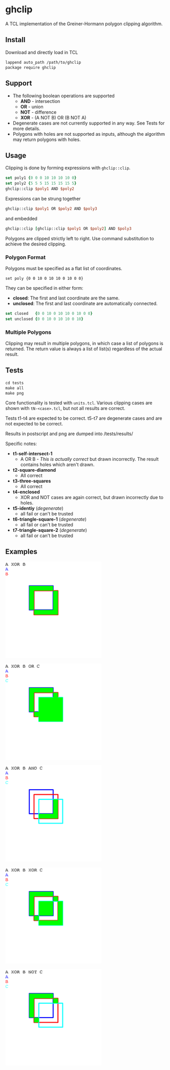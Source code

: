 # ghclip
A TCL implementation of the Greiner-Hormann polygon clipping algorithm.

## Install
Download and directly load in TCL

    lappend auto_path /path/to/ghclip
    package require ghclip

## Support
- The following boolean operations are supported
    * **AND** - intersection
    * **OR** - union
    * **NOT** - difference
    * **XOR** - (A NOT B) OR (B NOT A)
- Degenerate cases are not currently supported in any way. See Tests for more
details.
- Polygons with holes are not supported as inputs, although the algorithm
may return polygons with holes.

## Usage
Clipping is done by forming expressions with `ghclip::clip`.

```tcl
set poly1 {0 0 0 10 10 10 10 0}
set poly2 {5 5 5 15 15 15 15 5}
ghclip::clip $poly1 AND $poly2
```

Expressions can be strung together

```tcl
ghclip::clip $poly1 OR $poly2 AND $poly3
```

and embedded
```tcl
ghclip::clip [ghclip::clip $poly1 OR $poly2] AND $poly3
```

Polygons are clipped strictly left to right. Use command substitution to
achieve the desired clipping.

### Polygon Format
Polygons must be specified as a flat list of coordinates.

    set poly {0 0 10 0 10 10 0 10 0 0}

They can be specified in either form:
- **closed**: The first and last coordinate are the same.
- **unclosed**: The first and last coordinate are automatically connected.

```tcl
set closed   {0 0 10 0 10 10 0 10 0 0}
set unclosed {0 0 10 0 10 10 0 10}
```

### Multiple Polygons
Clipping may result in multiple polygons, in which case a list of polygons is
returned. The return value is always a list of list(s) regardless of the actual
result.

## Tests

    cd tests
    make all
    make png

Core functionality is tested with `units.tcl`. Various clipping cases are shown
with `tN-<case>.tcl`, but not all results are correct.

Tests t1-t4 are expected to be correct. t5-t7 are degenerate cases and
are not expected to be correct.

Results in postscript and png are dumped into /tests/results/

Specific notes:
- **t1-self-intersect-1**
    - A OR B - *This is actually correct* but drawn incorrectly. The result
    contains holes which aren't drawn.
- **t2-square-diamond**
    - All correct
- **t3-three-squares**
    - All correct
- **t4-enclosed**
    - XOR and NOT cases are again correct, but drawn incorrectly due to holes.
- **t5-identiy** (*degenerate*)
    - all fail or can't be trusted
- **t6-triangle-square-1** (*degenerate*)
    - all fail or can't be trusted
- **t7-triangle-square-2** (*degenerate*)
    - all fail or can't be trusted

## Examples
![Alt text](/tests/results/t3-three-squares/r2_0.png?raw=true "A XOR B")

![Alt text](/tests/results/t3-three-squares/r2_1.png?raw=true "A XOR B OR C")

![Alt text](/tests/results/t3-three-squares/r2_2.png?raw=true "A XOR B AND C")

![Alt text](/tests/results/t3-three-squares/r2_3.png?raw=true "A XOR B XOR C")

![Alt text](/tests/results/t3-three-squares/r2_4.png?raw=true "A XOR B NOT C")
